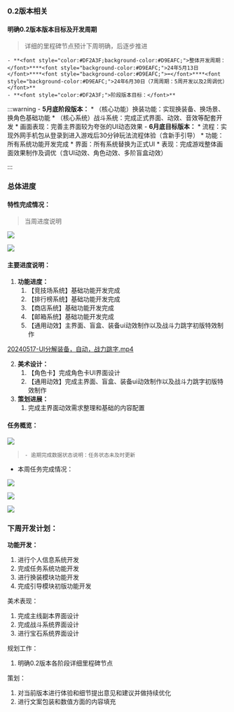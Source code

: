 ### 0.2版本相关
#### 明确0.2版本版本目标及开发周期
>  详细的里程碑节点预计下周明确，后逐步推进
>

    - **<font style="color:#DF2A3F;background-color:#D9EAFC;">整体开发周期：</font>****<font style="background-color:#D9EAFC;">24年5月13日</font>****<font style="background-color:#D9EAFC;">➡️</font>****<font style="background-color:#D9EAFC;">24年6月30日（7周周期：5周开发以及2周调优）</font>**
    - **<font style="color:#DF2A3F;">阶段版本目标：</font>**

:::warning
    - **5月底阶段版本：**
        * （核心功能）换装功能：实现换装备、换场景、换角色基础功能
        * （核心系统）战斗系统：完成正式界面、动效、音效等配套开发
        *    画面表现：完善主界面较为夸张的UI动态效果
    - **6月底目标版本：**
        * 流程：实现外网手机包从登录到进入游戏后30分钟玩法流程体验（含新手引导）
        * 功能：所有系统功能开发完成
        * 界面：所有系统替换为正式UI
        * 表现：完成游戏整体画面效果制作及调优（含UI动效、角色动效、多阶盲盒动效）

:::

### 总体进度
#### 特性完成情况：
> 当周进度说明
>

![](https://cdn.nlark.com/yuque/0/2024/png/12926950/1715946301786-4dc2cb6b-f03c-4091-830e-53cdffb3a630.png)

![](https://cdn.nlark.com/yuque/0/2024/png/12926950/1715946348213-ac5ab483-40a7-4699-88ce-f8d6e70f00e3.png)

#### 主要进度说明：
1. **功能进度：**
    1. 【竞技场系统】基础功能开发完成
    2. 【排行榜系统】基础功能开发完成
    3. 【商店系统】基础功能开发完成
    4. 【邮箱系统】基础功能开发完成
    5. 【通用动效】主界面、盲盒、装备ui动效制作以及战斗力跳字初版特效制作

[20240517-UI分解装备，自动，战力跳字.mp4](https://snh48group.yuque.com/attachments/yuque/0/2024/mp4/12926950/1715949175822-aaf3720c-1d81-4078-97ac-a1c90835ba09.mp4)

2. **美术设计：**
    1.  【角色卡】完成角色卡UI界面设计  
    2. 【通用动效】完成主界面、盲盒、装备ui动效制作以及战斗力跳字初版特效制作
3.  **策划进展：**
    1.  完成主界面动效需求整理和基础的内容配置

#### 任务概览：
![](https://cdn.nlark.com/yuque/0/2024/png/12926950/1715945098786-b697ae6b-ff85-4eaf-b0ce-0a48494708ae.png)

>     - 逾期完成数据状态说明：任务状态未及时更新
>

+ 本周任务完成情况：

![](https://cdn.nlark.com/yuque/0/2024/png/12926950/1715944512012-fee684c8-f8c2-4d99-9a64-3edf89289131.png)

![](https://cdn.nlark.com/yuque/0/2024/png/12926950/1715944548504-1ad2e767-dcdf-41e4-8c23-34583470f841.png)

![](https://cdn.nlark.com/yuque/0/2024/png/12926950/1715944574029-38ba3356-b9c2-45bc-b6db-b1defd3d7544.png)

### 下周开发计划：
**功能开发：**

1. 进行个人信息系统开发
2. 完成任务系统功能开发
3. 进行换装模块功能开发
4. 完成引导模块初版功能开发

美术表现：

1. 完成主线副本界面设计
2. 完成战斗系统界面设计
3. 进行宝石系统界面设计

规划工作：

1. 明确0.2版本各阶段详细里程碑节点

策划：

1. 对当前版本进行体验和细节提出意见和建议并做持续优化
2. 进行文案包装和数值方面的内容填充  





